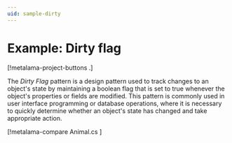 ```yaml
---
uid: sample-dirty
---
```


# Example: Dirty flag

[!metalama-project-buttons .]

The _Dirty Flag_ pattern is a design pattern used to track changes to an object's state by maintaining a boolean flag that is set to true whenever the object's properties or fields are modified. This pattern is commonly used in user interface programming or database operations, where it is necessary to quickly determine whether an object's state has changed and take appropriate action.


[!metalama-compare Animal.cs ]